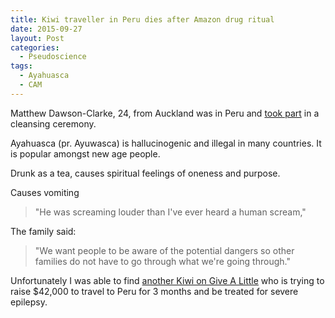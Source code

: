 ```yaml
---
title: Kiwi traveller in Peru dies after Amazon drug ritual
date: 2015-09-27
layout: Post
categories:
  - Pseudoscience
tags:
  - Ayahuasca
  - CAM
---
```


Matthew Dawson-Clarke, 24, from Auckland was in Peru and [took part](http://www.nzherald.co.nz/nz/news/article.cfm?c_id=1&objectid=11516673) in a cleansing ceremony.

<!-- more -->

Ayahuasca (pr. Ayuwasca) is hallucinogenic and illegal in many countries. It is popular amongst new age people.

Drunk as a tea, causes spiritual feelings of oneness and purpose.

Causes vomiting

> "He was screaming louder than I've ever heard a human scream,"

The family said:

> "We want people to be aware of the potential dangers so other families do not have to go through what we're going through."

Unfortunately I was able to find [another Kiwi on Give A Little](https://givealittle.co.nz/cause/jacobeason) who is trying to raise $42,000 to travel to Peru for 3 months and be treated for severe epilepsy.
